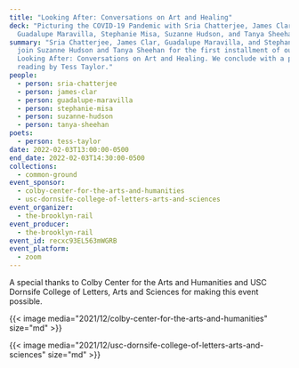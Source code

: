 ```yaml
---
title: "Looking After: Conversations on Art and Healing"
deck: "Picturing the COVID-19 Pandemic with Sria Chatterjee, James Clar,
  Guadalupe Maravilla, Stephanie Misa, Suzanne Hudson, and Tanya Sheehan "
summary: "Sria Chatterjee, James Clar, Guadalupe Maravilla, and Stephanie Misa
  join Suzanne Hudson and Tanya Sheehan for the first installment of our series
  Looking After: Conversations on Art and Healing. We conclude with a poetry
  reading by Tess Taylor."
people:
  - person: sria-chatterjee
  - person: james-clar
  - person: guadalupe-maravilla
  - person: stephanie-misa
  - person: suzanne-hudson
  - person: tanya-sheehan
poets:
  - person: tess-taylor
date: 2022-02-03T13:00:00-0500
end_date: 2022-02-03T14:30:00-0500
collections:
  - common-ground
event_sponsor:
  - colby-center-for-the-arts-and-humanities
  - usc-dornsife-college-of-letters-arts-and-sciences
event_organizer:
  - the-brooklyn-rail
event_producer:
  - the-brooklyn-rail
event_id: recxc93EL563mWGRB
event_platform:
  - zoom
---
```

A special thanks to Colby Center for the Arts and Humanities and USC Dornsife College of Letters, Arts and Sciences for making this event possible. 

{{< image media="2021/12/colby-center-for-the-arts-and-humanities" size="md" >}}

{{< image media="2021/12/usc-dornsife-college-of-letters-arts-and-sciences" size="md" >}}